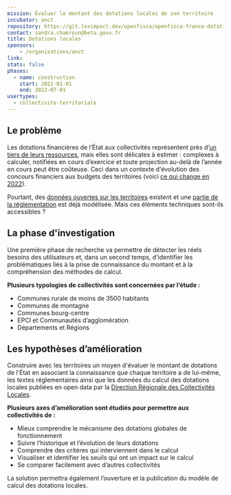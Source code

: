 ```yaml
---
mission: Évaluer le montant des dotations locales de son territoire
incubator: anct
repository: https://git.leximpact.dev/openfisca/openfisca-france-dotations-locales
contact: sandra.chakroun@beta.gouv.fr
title: Dotations locales
sponsors: 
    - /organisations/anct
link: 
stats: false
phases:
  - name: construction
    start: 2022-01-01
    end: 2022-07-01
usertypes:
  - collectivite-territoriale
---
```


## Le problème

Les dotations financières de l’État aux collectivités représentent près d’[un tiers de leurs ressources](https://www.cohesion-territoires.gouv.fr/budget-et-dotations-des-collectivites-locales), mais elles sont délicates à estimer : complexes à calculer, notifiées en cours d’exercice et toute projection au-delà de l’année en cours peut être coûteuse. Ceci dans un contexte d'évolution des concours financiers aux budgets des territoires (voici [ce qui change en 2022](https://www.cohesion-territoires.gouv.fr/territoires-et-collectivites-territoriales-ce-qui-change-au-1er-janvier-2022)).

Pourtant, des [données ouvertes sur les territoires](http://www.dotations-dgcl.interieur.gouv.fr/consultation/dotations_en_ligne.php) existent et une [partie de la réglementation](https://git.leximpact.dev/leximpact/openfisca-france-dotations-locales) est déjà modélisée. Mais ces éléments techniques sont-ils accessibles ?

## La phase d'investigation

Une première phase de recherche va permettre de détecter les réels besoins des utilisateurs et, dans un second temps,  d’identifier les problématiques liés à la prise de connaissance du montant et à la compréhension des méthodes de calcul.

**Plusieurs typologies de collectivités sont concernées par l’étude  :**
* Communes rurale de moins de 3500 habitants
* Communes de montagne
* Communes bourg-centre
* EPCI et Communautés d’agglomération
* Départements et Régions

## Les hypothèses d’amélioration

Construire avec les territoires un moyen d'évaluer le montant de dotations de l'État en associant la connaissance que chaque territoire a de lui-même, les textes réglementaires ainsi que les données du calcul des dotations locales publiées en open data par la [Direction Régionale des Collectivités Locales](http://www.dotations-dgcl.interieur.gouv.fr/consultation/accueil.php).

**Plusieurs axes d’amélioration sont étudiés pour permettre aux collectivités de :**
* Mieux comprendre le mécanisme des dotations globales de fonctionnement
* Suivre l’historique et l’évolution de leurs dotations
* Comprendre des critères qui interviennent dans le calcul
* Visualiser et identifier les seuils qui ont un impact sur le calcul
* Se comparer facilement avec d’autres collectivités

La solution permettra également l’ouverture et la publication du modèle de calcul des dotations locales.
